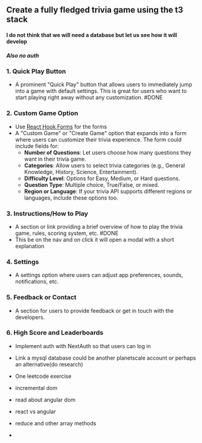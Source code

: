 ## Create a fully fledged trivia game using the t3 stack

#### I do not think that we will need a database but let us see how it will develop
##### Also no auth


### 1. **Quick Play Button**

- A prominent "Quick Play" button that allows users to immediately jump into a game with default settings. This is great for users who want to start playing right away without any customization. #DONE 

### 2. **Custom Game Option**


- Use [React Hook Forms](https://www.react-hook-form.com/) for the forms
- A "Custom Game" or "Create Game" option that expands into a form where users can customize their trivia experience. The form could include fields for:
    - **Number of Questions**: Let users choose how many questions they want in their trivia game.
    - **Categories**: Allow users to select trivia categories (e.g., General Knowledge, History, Science, Entertainment).
    - **Difficulty Level**: Options for Easy, Medium, or Hard questions.
    - **Question Type**: Multiple choice, True/False, or mixed.
    - **Region or Language**: If your trivia API supports different regions or languages, include these options too.

### 3. **Instructions/How to Play**

- A section or link providing a brief overview of how to play the trivia game, rules, scoring system, etc. #DONE 
- This be on the nav and on click it will open a modal with a short explanation
### 4. **Settings**

- A settings option where users can adjust app preferences, sounds, notifications, etc.
### 5. **Feedback or Contact**

- A section for users to provide feedback or get in touch with the developers.

### 6. **High Score and Leaderboards**
- Implement auth with NextAuth so that users can log in
- Link a mysql database could be another planetscale account or perhaps an alternative(do research)








- One leetcode exercise
- incremental dom
- read about angular dom
- react vs angular
- reduce and other array methods
- 